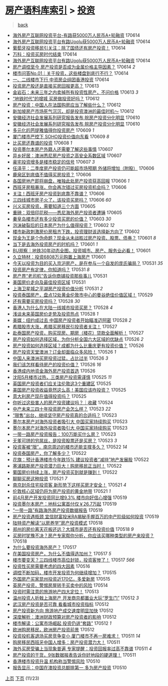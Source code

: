 [房产语料库索引](../../README.md)  > [投资](投资.md)
====
> [back](../README.md)

- [海外房产互联网投资平台-有路获5000万人民币A+轮融资](http://jkwz.applinzi.com/ittc/6979104216441177093.html#%E6%B5%B7%E5%A4%96%E6%88%BF%E4%BA%A7%E4%BA%92%E8%81%94%E7%BD%91%E6%8A%95%E8%B5%84%E5%B9%B3%E5%8F%B0-%E6%9C%89%E8%B7%AF%E8%8E%B75000%E4%B8%87%E4%BA%BA%E6%B0%91%E5%B8%81A%2B%E8%BD%AE%E8%9E%8D%E8%B5%84) 170614  
- [海外房产互联网投资平台有路Uoolu获5000万人民币A+轮融资](http://jkwz.applinzi.com/ittc/6979062353659167748.html#%E6%B5%B7%E5%A4%96%E6%88%BF%E4%BA%A7%E4%BA%92%E8%81%94%E7%BD%91%E6%8A%95%E8%B5%84%E5%B9%B3%E5%8F%B0%E6%9C%89%E8%B7%AFUoolu%E8%8E%B75000%E4%B8%87%E4%BA%BA%E6%B0%91%E5%B8%81A%2B%E8%BD%AE%E8%9E%8D%E8%B5%84) 170614  
- [葡萄牙投资移民引关注：除了国债还有房产投资！](http://jkwz.applinzi.com/ittc/6979072966351389700.html#%E8%91%A1%E8%90%84%E7%89%99%E6%8A%95%E8%B5%84%E7%A7%BB%E6%B0%91%E5%BC%95%E5%85%B3%E6%B3%A8%EF%BC%9A%E9%99%A4%E4%BA%86%E5%9B%BD%E5%80%BA%E8%BF%98%E6%9C%89%E6%88%BF%E4%BA%A7%E6%8A%95%E8%B5%84%EF%BC%81) 170614  
- [万科：投资买房时代结束](http://jkwz.applinzi.com/ittc/6979067360127222788.html#%E4%B8%87%E7%A7%91%EF%BC%9A%E6%8A%95%E8%B5%84%E4%B9%B0%E6%88%BF%E6%97%B6%E4%BB%A3%E7%BB%93%E6%9D%9F) 170614  
- [海外房产互联网投资平台有路Uoolu获5000万人民币A+轮融资](http://jkwz.applinzi.com/ittc/6979042213374723077.html#%E6%B5%B7%E5%A4%96%E6%88%BF%E4%BA%A7%E4%BA%92%E8%81%94%E7%BD%91%E6%8A%95%E8%B5%84%E5%B9%B3%E5%8F%B0%E6%9C%89%E8%B7%AFUoolu%E8%8E%B75000%E4%B8%87%E4%BA%BA%E6%B0%91%E5%B8%81A%2B%E8%BD%AE%E8%9E%8D%E8%B5%84) 170614  
- [房产调控至今 房产投资是否成为金属价格主导因素？](http://jkwz.applinzi.com/ittc/6979033533245817861.html#%E6%88%BF%E4%BA%A7%E8%B0%83%E6%8E%A7%E8%87%B3%E4%BB%8A+%E6%88%BF%E4%BA%A7%E6%8A%95%E8%B5%84%E6%98%AF%E5%90%A6%E6%88%90%E4%B8%BA%E9%87%91%E5%B1%9E%E4%BB%B7%E6%A0%BC%E4%B8%BB%E5%AF%BC%E5%9B%A0%E7%B4%A0%EF%BC%9F) 170614 *2* 
- [楼市问答No.01｜关于投资，这些楼盘到底行不行？](http://jkwz.applinzi.com/ittc/6978961355427021829.html#%E6%A5%BC%E5%B8%82%E9%97%AE%E7%AD%94No.01%EF%BD%9C%E5%85%B3%E4%BA%8E%E6%8A%95%E8%B5%84%EF%BC%8C%E8%BF%99%E4%BA%9B%E6%A5%BC%E7%9B%98%E5%88%B0%E5%BA%95%E8%A1%8C%E4%B8%8D%E8%A1%8C%EF%BC%9F) 170614  
- [一、二线楼市下行 中资房企组团香港投资](http://jkwz.applinzi.com/ittc/6978846015015617540.html#%E4%B8%80%E3%80%81%E4%BA%8C%E7%BA%BF%E6%A5%BC%E5%B8%82%E4%B8%8B%E8%A1%8C+%E4%B8%AD%E8%B5%84%E6%88%BF%E4%BC%81%E7%BB%84%E5%9B%A2%E9%A6%99%E6%B8%AF%E6%8A%95%E8%B5%84) 170614  
- [投资房产股还是直接买房回报更高？](http://jkwz.applinzi.com/ittc/6978592178203804677.html#%E6%8A%95%E8%B5%84%E6%88%BF%E4%BA%A7%E8%82%A1%E8%BF%98%E6%98%AF%E7%9B%B4%E6%8E%A5%E4%B9%B0%E6%88%BF%E5%9B%9E%E6%8A%A5%E6%9B%B4%E9%AB%98%EF%BC%9F) 170613  
- [金岩石：未来三年之内卖掉所有投资性房产，不问价格](http://jkwz.applinzi.com/ittc/6978387031305503748.html#%E9%87%91%E5%B2%A9%E7%9F%B3%EF%BC%9A%E6%9C%AA%E6%9D%A5%E4%B8%89%E5%B9%B4%E4%B9%8B%E5%86%85%E5%8D%96%E6%8E%89%E6%89%80%E6%9C%89%E6%8A%95%E8%B5%84%E6%80%A7%E6%88%BF%E4%BA%A7%EF%BC%8C%E4%B8%8D%E9%97%AE%E4%BB%B7%E6%A0%BC) 170613 *3* 
- [“地铁时代”的增城 买房做投资好吗？](http://jkwz.applinzi.com/ittc/6978320090624689156.html#%E2%80%9C%E5%9C%B0%E9%93%81%E6%97%B6%E4%BB%A3%E2%80%9D%E7%9A%84%E5%A2%9E%E5%9F%8E+%E4%B9%B0%E6%88%BF%E5%81%9A%E6%8A%95%E8%B5%84%E5%A5%BD%E5%90%97%EF%BC%9F) 170612  
- [房产投资：中国人在法国购房应当了解些什么？](http://jkwz.applinzi.com/ittc/6978284566501393412.html#%E6%88%BF%E4%BA%A7%E6%8A%95%E8%B5%84%EF%BC%9A%E4%B8%AD%E5%9B%BD%E4%BA%BA%E5%9C%A8%E6%B3%95%E5%9B%BD%E8%B4%AD%E6%88%BF%E5%BA%94%E5%BD%93%E4%BA%86%E8%A7%A3%E4%BA%9B%E4%BB%80%E4%B9%88%EF%BC%9F) 170612  
- [新加坡房产市场死气沉沉，却是投资澳洲的最佳时机～](http://jkwz.applinzi.com/ittc/6978137185835287556.html#%E6%96%B0%E5%8A%A0%E5%9D%A1%E6%88%BF%E4%BA%A7%E5%B8%82%E5%9C%BA%E6%AD%BB%E6%B0%94%E6%B2%89%E6%B2%89%EF%BC%8C%E5%8D%B4%E6%98%AF%E6%8A%95%E8%B5%84%E6%BE%B3%E6%B4%B2%E7%9A%84%E6%9C%80%E4%BD%B3%E6%97%B6%E6%9C%BA%EF%BD%9E) 170612  
- [安徽经济社会发展系列研究报告发布 皖房产投资分化明显](http://jkwz.applinzi.com/ittc/6977678556199912452.html#%E5%AE%89%E5%BE%BD%E7%BB%8F%E6%B5%8E%E7%A4%BE%E4%BC%9A%E5%8F%91%E5%B1%95%E7%B3%BB%E5%88%97%E7%A0%94%E7%A9%B6%E6%8A%A5%E5%91%8A%E5%8F%91%E5%B8%83+%E7%9A%96%E6%88%BF%E4%BA%A7%E6%8A%95%E8%B5%84%E5%88%86%E5%8C%96%E6%98%8E%E6%98%BE) 170610  
- [安徽经济社会发展系列研究报告发布 皖房产投资分化明显](http://jkwz.applinzi.com/ittc/6977635241198879748.html#%E5%AE%89%E5%BE%BD%E7%BB%8F%E6%B5%8E%E7%A4%BE%E4%BC%9A%E5%8F%91%E5%B1%95%E7%B3%BB%E5%88%97%E7%A0%94%E7%A9%B6%E6%8A%A5%E5%91%8A%E5%8F%91%E5%B8%83+%E7%9A%96%E6%88%BF%E4%BA%A7%E6%8A%95%E8%B5%84%E5%88%86%E5%8C%96%E6%98%8E%E6%98%BE) 170610  
- [多元化的芭提雅值得你投资房产](http://jkwz.applinzi.com/ittc/6977128018160911364.html#%E5%A4%9A%E5%85%83%E5%8C%96%E7%9A%84%E8%8A%AD%E6%8F%90%E9%9B%85%E5%80%BC%E5%BE%97%E4%BD%A0%E6%8A%95%E8%B5%84%E6%88%BF%E4%BA%A7) 170609 *1* 
- [厦门楼市严控下 SOHO投资价值向东看](http://jkwz.applinzi.com/ittc/6977110215802487812.html#%E5%8E%A6%E9%97%A8%E6%A5%BC%E5%B8%82%E4%B8%A5%E6%8E%A7%E4%B8%8B+SOHO%E6%8A%95%E8%B5%84%E4%BB%B7%E5%80%BC%E5%90%91%E4%B8%9C%E7%9C%8B) 170609 *8* 
- [比买房还靠谱的投资](http://jkwz.applinzi.com/ittc/6976890767204156420.html#%E6%AF%94%E4%B9%B0%E6%88%BF%E8%BF%98%E9%9D%A0%E8%B0%B1%E7%9A%84%E6%8A%95%E8%B5%84) 170608 *1* 
- [投资墨尔本房产外籍人还需要了解这些事情](http://jkwz.applinzi.com/ittc/6976483107854091268.html#%E6%8A%95%E8%B5%84%E5%A2%A8%E5%B0%94%E6%9C%AC%E6%88%BF%E4%BA%A7%E5%A4%96%E7%B1%8D%E4%BA%BA%E8%BF%98%E9%9C%80%E8%A6%81%E4%BA%86%E8%A7%A3%E8%BF%99%E4%BA%9B%E4%BA%8B%E6%83%85) 170607  
- [异乡好居：澳洲悉尼房产投资之高安全系数区域](http://jkwz.applinzi.com/ittc/6976480630794617860.html#%E5%BC%82%E4%B9%A1%E5%A5%BD%E5%B1%85%EF%BC%9A%E6%BE%B3%E6%B4%B2%E6%82%89%E5%B0%BC%E6%88%BF%E4%BA%A7%E6%8A%95%E8%B5%84%E4%B9%8B%E9%AB%98%E5%AE%89%E5%85%A8%E7%B3%BB%E6%95%B0%E5%8C%BA%E5%9F%9F) 170607  
- [豪宅投资增多是楼市稳定的信号](http://jkwz.applinzi.com/ittc/6976284998221956100.html#%E8%B1%AA%E5%AE%85%E6%8A%95%E8%B5%84%E5%A2%9E%E5%A4%9A%E6%98%AF%E6%A5%BC%E5%B8%82%E7%A8%B3%E5%AE%9A%E7%9A%84%E4%BF%A1%E5%8F%B7) 170607 *3* 
- [任泽平：二季度房产投资仍可能超市场预期 外储将增加（附股）](http://jkwz.applinzi.com/ittc/6976128713962816516.html#%E4%BB%BB%E6%B3%BD%E5%B9%B3%EF%BC%9A%E4%BA%8C%E5%AD%A3%E5%BA%A6%E6%88%BF%E4%BA%A7%E6%8A%95%E8%B5%84%E4%BB%8D%E5%8F%AF%E8%83%BD%E8%B6%85%E5%B8%82%E5%9C%BA%E9%A2%84%E6%9C%9F+%E5%A4%96%E5%82%A8%E5%B0%86%E5%A2%9E%E5%8A%A0%EF%BC%88%E9%99%84%E8%82%A1%EF%BC%89) 170606  
- [鹿泉区到底值不值得买房投资？](http://jkwz.applinzi.com/ittc/6976094555429405700.html#%E9%B9%BF%E6%B3%89%E5%8C%BA%E5%88%B0%E5%BA%95%E5%80%BC%E4%B8%8D%E5%80%BC%E5%BE%97%E4%B9%B0%E6%88%BF%E6%8A%95%E8%B5%84%EF%BC%9F) 170606  
- [各国房地产即将崩盘，唯独此处房产投资获高回报](http://jkwz.applinzi.com/ittc/6976071770271384581.html#%E5%90%84%E5%9B%BD%E6%88%BF%E5%9C%B0%E4%BA%A7%E5%8D%B3%E5%B0%86%E5%B4%A9%E7%9B%98%EF%BC%8C%E5%94%AF%E7%8B%AC%E6%AD%A4%E5%A4%84%E6%88%BF%E4%BA%A7%E6%8A%95%E8%B5%84%E8%8E%B7%E9%AB%98%E5%9B%9E%E6%8A%A5) 170606 *1* 
- [西班牙房租暴涨，你会再次错过买房投资机会吗？](http://jkwz.applinzi.com/ittc/6976063111478903812.html#%E8%A5%BF%E7%8F%AD%E7%89%99%E6%88%BF%E7%A7%9F%E6%9A%B4%E6%B6%A8%EF%BC%8C%E4%BD%A0%E4%BC%9A%E5%86%8D%E6%AC%A1%E9%94%99%E8%BF%87%E4%B9%B0%E6%88%BF%E6%8A%95%E8%B5%84%E6%9C%BA%E4%BC%9A%E5%90%97%EF%BC%9F) 170606  
- [关注！西班牙房产投资到底靠不靠谱？](http://jkwz.applinzi.com/ittc/6976035379130926085.html#%E5%85%B3%E6%B3%A8%EF%BC%81%E8%A5%BF%E7%8F%AD%E7%89%99%E6%88%BF%E4%BA%A7%E6%8A%95%E8%B5%84%E5%88%B0%E5%BA%95%E9%9D%A0%E4%B8%8D%E9%9D%A0%E8%B0%B1%EF%BC%9F) 170606  
- [三四线城市房子火了，该投资买房吗？](http://jkwz.applinzi.com/ittc/6975973259643192324.html#%E4%B8%89%E5%9B%9B%E7%BA%BF%E5%9F%8E%E5%B8%82%E6%88%BF%E5%AD%90%E7%81%AB%E4%BA%86%EF%BC%8C%E8%AF%A5%E6%8A%95%E8%B5%84%E4%B9%B0%E6%88%BF%E5%90%97%EF%BC%9F) 170606 *60* 
- [兴义买房投资，需要知道三个方面](http://jkwz.applinzi.com/ittc/6975694430244701188.html#%E5%85%B4%E4%B9%89%E4%B9%B0%E6%88%BF%E6%8A%95%E8%B5%84%EF%BC%8C%E9%9C%80%E8%A6%81%E7%9F%A5%E9%81%93%E4%B8%89%E4%B8%AA%E6%96%B9%E9%9D%A2) 170605  
- [重磅：双倍印花税——悉尼海外房产投资者遭锤](http://jkwz.applinzi.com/ittc/6975691545180111876.html#%E9%87%8D%E7%A3%85%EF%BC%9A%E5%8F%8C%E5%80%8D%E5%8D%B0%E8%8A%B1%E7%A8%8E%E2%80%94%E2%80%94%E6%82%89%E5%B0%BC%E6%B5%B7%E5%A4%96%E6%88%BF%E4%BA%A7%E6%8A%95%E8%B5%84%E8%80%85%E9%81%AD%E9%94%A4) 170605  
- [秦皇岛楼市还有多少投资买房的价值？](http://jkwz.applinzi.com/ittc/6975014542802158596.html#%E7%A7%A6%E7%9A%87%E5%B2%9B%E6%A5%BC%E5%B8%82%E8%BF%98%E6%9C%89%E5%A4%9A%E5%B0%91%E6%8A%95%E8%B5%84%E4%B9%B0%E6%88%BF%E7%9A%84%E4%BB%B7%E5%80%BC%EF%BC%9F) 170603 *30* 
- [泡沫破裂后的日本房产为什么值得投资？](http://jkwz.applinzi.com/ittc/6974656124727854085.html#%E6%B3%A1%E6%B2%AB%E7%A0%B4%E8%A3%82%E5%90%8E%E7%9A%84%E6%97%A5%E6%9C%AC%E6%88%BF%E4%BA%A7%E4%B8%BA%E4%BB%80%E4%B9%88%E5%80%BC%E5%BE%97%E6%8A%95%E8%B5%84%EF%BC%9F) 170602 *12* 
- [楼市新政刺激房价房租齐下跌，投资理财该选择新方向了](http://jkwz.applinzi.com/ittc/6974622581729526788.html#%E6%A5%BC%E5%B8%82%E6%96%B0%E6%94%BF%E5%88%BA%E6%BF%80%E6%88%BF%E4%BB%B7%E6%88%BF%E7%A7%9F%E9%BD%90%E4%B8%8B%E8%B7%8C%EF%BC%8C%E6%8A%95%E8%B5%84%E7%90%86%E8%B4%A2%E8%AF%A5%E9%80%89%E6%8B%A9%E6%96%B0%E6%96%B9%E5%90%91%E4%BA%86) 170602  
- [现金为王是个伪命题？现金从未战胜过房产投资、股票、债券？](http://jkwz.applinzi.com/ittc/6974278832684008452.html#%E7%8E%B0%E9%87%91%E4%B8%BA%E7%8E%8B%E6%98%AF%E4%B8%AA%E4%BC%AA%E5%91%BD%E9%A2%98%EF%BC%9F%E7%8E%B0%E9%87%91%E4%BB%8E%E6%9C%AA%E6%88%98%E8%83%9C%E8%BF%87%E6%88%BF%E4%BA%A7%E6%8A%95%E8%B5%84%E3%80%81%E8%82%A1%E7%A5%A8%E3%80%81%E5%80%BA%E5%88%B8%EF%BC%9F) 170601 *8* 
- [当下是去海外投资房产的时机吗？](http://jkwz.applinzi.com/ittc/6974148097335624709.html#%E5%BD%93%E4%B8%8B%E6%98%AF%E5%8E%BB%E6%B5%B7%E5%A4%96%E6%8A%95%E8%B5%84%E6%88%BF%E4%BA%A7%E7%9A%84%E6%97%B6%E6%9C%BA%E5%90%97%EF%BC%9F) 170601 *1* 
- [BU观察｜地铁30年动态全图，投资城市、房产、服务业必看！](http://jkwz.applinzi.com/ittc/6974134874414777349.html#BU%E8%A7%82%E5%AF%9F%EF%BD%9C%E5%9C%B0%E9%93%8130%E5%B9%B4%E5%8A%A8%E6%80%81%E5%85%A8%E5%9B%BE%EF%BC%8C%E6%8A%95%E8%B5%84%E5%9F%8E%E5%B8%82%E3%80%81%E6%88%BF%E4%BA%A7%E3%80%81%E6%9C%8D%E5%8A%A1%E4%B8%9A%E5%BF%85%E7%9C%8B%EF%BC%81) 170601  
- [久立特材：投资6808万元购置上海房产](http://jkwz.applinzi.com/ittc/6974120583410222085.html#%E4%B9%85%E7%AB%8B%E7%89%B9%E6%9D%90%EF%BC%9A%E6%8A%95%E8%B5%846808%E4%B8%87%E5%85%83%E8%B4%AD%E7%BD%AE%E4%B8%8A%E6%B5%B7%E6%88%BF%E4%BA%A7) 170601  
- [今天以投资为目的买入京沪房产，是在参与一个自发的庞氏骗局？](http://jkwz.applinzi.com/ittc/6973955273868706820.html#%E4%BB%8A%E5%A4%A9%E4%BB%A5%E6%8A%95%E8%B5%84%E4%B8%BA%E7%9B%AE%E7%9A%84%E4%B9%B0%E5%85%A5%E4%BA%AC%E6%B2%AA%E6%88%BF%E4%BA%A7%EF%BC%8C%E6%98%AF%E5%9C%A8%E5%8F%82%E4%B8%8E%E4%B8%80%E4%B8%AA%E8%87%AA%E5%8F%91%E7%9A%84%E5%BA%9E%E6%B0%8F%E9%AA%97%E5%B1%80%EF%BC%9F) 170531 *35* 
- [投资房产有定律，你知道吗？](http://jkwz.applinzi.com/ittc/6973777880663196677.html#%E6%8A%95%E8%B5%84%E6%88%BF%E4%BA%A7%E6%9C%89%E5%AE%9A%E5%BE%8B%EF%BC%8C%E4%BD%A0%E7%9F%A5%E9%81%93%E5%90%97%EF%BC%9F) 170531 *8* 
- [房产界“老司机”告诉你商铺投资那些事儿](http://jkwz.applinzi.com/ittc/6973836198517670917.html#%E6%88%BF%E4%BA%A7%E7%95%8C%E2%80%9C%E8%80%81%E5%8F%B8%E6%9C%BA%E2%80%9D%E5%91%8A%E8%AF%89%E4%BD%A0%E5%95%86%E9%93%BA%E6%8A%95%E8%B5%84%E9%82%A3%E4%BA%9B%E4%BA%8B%E5%84%BF) 170531  
- [美国房价走向及最佳投资区域](http://jkwz.applinzi.com/ittc/6973758628942054405.html#%E7%BE%8E%E5%9B%BD%E6%88%BF%E4%BB%B7%E8%B5%B0%E5%90%91%E5%8F%8A%E6%9C%80%E4%BD%B3%E6%8A%95%E8%B5%84%E5%8C%BA%E5%9F%9F) 170531  
- [上海卫星城之平湖房产投资价值分析](http://jkwz.applinzi.com/ittc/6973253627140375557.html#%E4%B8%8A%E6%B5%B7%E5%8D%AB%E6%98%9F%E5%9F%8E%E4%B9%8B%E5%B9%B3%E6%B9%96%E6%88%BF%E4%BA%A7%E6%8A%95%E8%B5%84%E4%BB%B7%E5%80%BC%E5%88%86%E6%9E%90) 170531 *2* 
- [投资泰国房产，盘点12处黄金伦敦市中心的曼谷绝佳价值区域！](http://jkwz.applinzi.com/ittc/6973152892222440453.html#%E6%8A%95%E8%B5%84%E6%B3%B0%E5%9B%BD%E6%88%BF%E4%BA%A7%EF%BC%8C%E7%9B%98%E7%82%B912%E5%A4%84%E9%BB%84%E9%87%91%E4%BC%A6%E6%95%A6%E5%B8%82%E4%B8%AD%E5%BF%83%E7%9A%84%E6%9B%BC%E8%B0%B7%E7%BB%9D%E4%BD%B3%E4%BB%B7%E5%80%BC%E5%8C%BA%E5%9F%9F%EF%BC%81) 170529  
- [还有需要买房投资吗？](http://jkwz.applinzi.com/ittc/6972841642204595205.html#%E8%BF%98%E6%9C%89%E9%9C%80%E8%A6%81%E4%B9%B0%E6%88%BF%E6%8A%95%E8%B5%84%E5%90%97%EF%BC%9F) 170528 *30* 
- [香港人为什么在大陆一线城市投资买房？](http://jkwz.applinzi.com/ittc/6972669589023360005.html#%E9%A6%99%E6%B8%AF%E4%BA%BA%E4%B8%BA%E4%BB%80%E4%B9%88%E5%9C%A8%E5%A4%A7%E9%99%86%E4%B8%80%E7%BA%BF%E5%9F%8E%E5%B8%82%E6%8A%95%E8%B5%84%E4%B9%B0%E6%88%BF%EF%BC%9F) 170528 *4* 
- [浅谈未来英国房价走势及投资热点](http://jkwz.applinzi.com/ittc/6972665101290046468.html#%E6%B5%85%E8%B0%88%E6%9C%AA%E6%9D%A5%E8%8B%B1%E5%9B%BD%E6%88%BF%E4%BB%B7%E8%B5%B0%E5%8A%BF%E5%8F%8A%E6%8A%95%E8%B5%84%E7%83%AD%E7%82%B9) 170528 *1* 
- [美媒：纽约成过去 中国房产投资者开始瞄准迈阿密](http://jkwz.applinzi.com/ittc/6972609152747570180.html#%E7%BE%8E%E5%AA%92%EF%BC%9A%E7%BA%BD%E7%BA%A6%E6%88%90%E8%BF%87%E5%8E%BB+%E4%B8%AD%E5%9B%BD%E6%88%BF%E4%BA%A7%E6%8A%95%E8%B5%84%E8%80%85%E5%BC%80%E5%A7%8B%E7%9E%84%E5%87%86%E8%BF%88%E9%98%BF%E5%AF%86) 170528 *2* 
- [希腊股市大涨，希腊买房移民引投资者关注！](http://jkwz.applinzi.com/ittc/6972336195710223364.html#%E5%B8%8C%E8%85%8A%E8%82%A1%E5%B8%82%E5%A4%A7%E6%B6%A8%EF%BC%8C%E5%B8%8C%E8%85%8A%E4%B9%B0%E6%88%BF%E7%A7%BB%E6%B0%91%E5%BC%95%E6%8A%95%E8%B5%84%E8%80%85%E5%85%B3%E6%B3%A8%EF%BC%81) 170527  
- [赴泰国房产投资，购买现房、期房（楼花）贷款全面解析！](http://jkwz.applinzi.com/ittc/6972336253121856517.html#%E8%B5%B4%E6%B3%B0%E5%9B%BD%E6%88%BF%E4%BA%A7%E6%8A%95%E8%B5%84%EF%BC%8C%E8%B4%AD%E4%B9%B0%E7%8E%B0%E6%88%BF%E3%80%81%E6%9C%9F%E6%88%BF%EF%BC%88%E6%A5%BC%E8%8A%B1%EF%BC%89%E8%B4%B7%E6%AC%BE%E5%85%A8%E9%9D%A2%E8%A7%A3%E6%9E%90%EF%BC%81) 170527  
- [房产投资如何选择区域，为你分析全国六大区域的优缺点](http://jkwz.applinzi.com/ittc/6972109445839455237.html#%E6%88%BF%E4%BA%A7%E6%8A%95%E8%B5%84%E5%A6%82%E4%BD%95%E9%80%89%E6%8B%A9%E5%8C%BA%E5%9F%9F%EF%BC%8C%E4%B8%BA%E4%BD%A0%E5%88%86%E6%9E%90%E5%85%A8%E5%9B%BD%E5%85%AD%E5%A4%A7%E5%8C%BA%E5%9F%9F%E7%9A%84%E4%BC%98%E7%BC%BA%E7%82%B9) 170526 *2* 
- [房产投资如何选择区域？成都为什么比重庆更有投资价值？](http://jkwz.applinzi.com/ittc/6972109445713626116.html#%E6%88%BF%E4%BA%A7%E6%8A%95%E8%B5%84%E5%A6%82%E4%BD%95%E9%80%89%E6%8B%A9%E5%8C%BA%E5%9F%9F%EF%BC%9F%E6%88%90%E9%83%BD%E4%B8%BA%E4%BB%80%E4%B9%88%E6%AF%94%E9%87%8D%E5%BA%86%E6%9B%B4%E6%9C%89%E6%8A%95%E8%B5%84%E4%BB%B7%E5%80%BC%EF%BC%9F) 170526  
- [房产投资天堂澳洲？订金却面临众多风险！](http://jkwz.applinzi.com/ittc/6972019585573192708.html#%E6%88%BF%E4%BA%A7%E6%8A%95%E8%B5%84%E5%A4%A9%E5%A0%82%E6%BE%B3%E6%B4%B2%EF%BC%9F%E8%AE%A2%E9%87%91%E5%8D%B4%E9%9D%A2%E4%B8%B4%E4%BC%97%E5%A4%9A%E9%A3%8E%E9%99%A9%EF%BC%81) 170526 *1* 
- [中国人来澳洲买房投资过猛，占比过半](http://jkwz.applinzi.com/ittc/6971895521131103237.html#%E4%B8%AD%E5%9B%BD%E4%BA%BA%E6%9D%A5%E6%BE%B3%E6%B4%B2%E4%B9%B0%E6%88%BF%E6%8A%95%E8%B5%84%E8%BF%87%E7%8C%9B%EF%BC%8C%E5%8D%A0%E6%AF%94%E8%BF%87%E5%8D%8A) 170526 *3* 
- [我们该怎样看待房产的投资价值？](http://jkwz.applinzi.com/ittc/6971892598498132996.html#%E6%88%91%E4%BB%AC%E8%AF%A5%E6%80%8E%E6%A0%B7%E7%9C%8B%E5%BE%85%E6%88%BF%E4%BA%A7%E7%9A%84%E6%8A%95%E8%B5%84%E4%BB%B7%E5%80%BC%EF%BC%9F) 170526 *16* 
- [香港成内地资金海外房产投资首选](http://jkwz.applinzi.com/ittc/6971886235747353605.html#%E9%A6%99%E6%B8%AF%E6%88%90%E5%86%85%E5%9C%B0%E8%B5%84%E9%87%91%E6%B5%B7%E5%A4%96%E6%88%BF%E4%BA%A7%E6%8A%95%E8%B5%84%E9%A6%96%E9%80%89) 170526  
- [沈阳5月楼市过热，三类房产投资需谨慎](http://jkwz.applinzi.com/ittc/6971624108642010117.html#%E6%B2%88%E9%98%B35%E6%9C%88%E6%A5%BC%E5%B8%82%E8%BF%87%E7%83%AD%EF%BC%8C%E4%B8%89%E7%B1%BB%E6%88%BF%E4%BA%A7%E6%8A%95%E8%B5%84%E9%9C%80%E8%B0%A8%E6%85%8E) 170525 *11* 
- [英国房产投资者们应关注伦敦这3个重建区](http://jkwz.applinzi.com/ittc/6971597820858483716.html#%E8%8B%B1%E5%9B%BD%E6%88%BF%E4%BA%A7%E6%8A%95%E8%B5%84%E8%80%85%E4%BB%AC%E5%BA%94%E5%85%B3%E6%B3%A8%E4%BC%A6%E6%95%A6%E8%BF%993%E4%B8%AA%E9%87%8D%E5%BB%BA%E5%8C%BA) 170525  
- [美国房产投资收益竟然这么高！美国应该咋投资？](http://jkwz.applinzi.com/ittc/6971566891540677636.html#%E7%BE%8E%E5%9B%BD%E6%88%BF%E4%BA%A7%E6%8A%95%E8%B5%84%E6%94%B6%E7%9B%8A%E7%AB%9F%E7%84%B6%E8%BF%99%E4%B9%88%E9%AB%98%EF%BC%81%E7%BE%8E%E5%9B%BD%E5%BA%94%E8%AF%A5%E5%92%8B%E6%8A%95%E8%B5%84%EF%BC%9F) 170525  
- [意大利房产现在值得投资吗？](http://jkwz.applinzi.com/ittc/6971558110215799813.html#%E6%84%8F%E5%A4%A7%E5%88%A9%E6%88%BF%E4%BA%A7%E7%8E%B0%E5%9C%A8%E5%80%BC%E5%BE%97%E6%8A%95%E8%B5%84%E5%90%97%EF%BC%9F) 170525  
- [你听过这些害人的房产投资建议吗？｜收藏](http://jkwz.applinzi.com/ittc/6971246435109438469.html#%E4%BD%A0%E5%90%AC%E8%BF%87%E8%BF%99%E4%BA%9B%E5%AE%B3%E4%BA%BA%E7%9A%84%E6%88%BF%E4%BA%A7%E6%8A%95%E8%B5%84%E5%BB%BA%E8%AE%AE%E5%90%97%EF%BC%9F%EF%BD%9C%E6%94%B6%E8%97%8F) 170524  
- [中产未来三四十年投资房产会怎么样？](http://jkwz.applinzi.com/ittc/6970973945292391428.html#%E4%B8%AD%E4%BA%A7%E6%9C%AA%E6%9D%A5%E4%B8%89%E5%9B%9B%E5%8D%81%E5%B9%B4%E6%8A%95%E8%B5%84%E6%88%BF%E4%BA%A7%E4%BC%9A%E6%80%8E%E4%B9%88%E6%A0%B7%EF%BC%9F) 170523 *22* 
- [“限售”出台，继续坚守房产投资真的合适吗？](http://jkwz.applinzi.com/ittc/6970959336481227780.html#%E2%80%9C%E9%99%90%E5%94%AE%E2%80%9D%E5%87%BA%E5%8F%B0%EF%BC%8C%E7%BB%A7%E7%BB%AD%E5%9D%9A%E5%AE%88%E6%88%BF%E4%BA%A7%E6%8A%95%E8%B5%84%E7%9C%9F%E7%9A%84%E5%90%88%E9%80%82%E5%90%97%EF%BC%9F) 170523  
- [墨尔本房产对海外投资者吸引大 中国买家持续购买](http://jkwz.applinzi.com/ittc/6970901660502082565.html#%E5%A2%A8%E5%B0%94%E6%9C%AC%E6%88%BF%E4%BA%A7%E5%AF%B9%E6%B5%B7%E5%A4%96%E6%8A%95%E8%B5%84%E8%80%85%E5%90%B8%E5%BC%95%E5%A4%A7+%E4%B8%AD%E5%9B%BD%E4%B9%B0%E5%AE%B6%E6%8C%81%E7%BB%AD%E8%B4%AD%E4%B9%B0) 170523  
- [墨尔本房产对海外投资者吸引大 中国买家持续购买](http://jkwz.applinzi.com/ittc/6970890762890773509.html#%E5%A2%A8%E5%B0%94%E6%9C%AC%E6%88%BF%E4%BA%A7%E5%AF%B9%E6%B5%B7%E5%A4%96%E6%8A%95%E8%B5%84%E8%80%85%E5%90%B8%E5%BC%95%E5%A4%A7+%E4%B8%AD%E5%9B%BD%E4%B9%B0%E5%AE%B6%E6%8C%81%E7%BB%AD%E8%B4%AD%E4%B9%B0) 170523  
- [一带一路房产投资报告：100万能买什么房？](http://jkwz.applinzi.com/ittc/6970790946739323908.html#%E4%B8%80%E5%B8%A6%E4%B8%80%E8%B7%AF%E6%88%BF%E4%BA%A7%E6%8A%95%E8%B5%84%E6%8A%A5%E5%91%8A%EF%BC%9A100%E4%B8%87%E8%83%BD%E4%B9%B0%E4%BB%80%E4%B9%88%E6%88%BF%EF%BC%9F) 170523  
- [无爹可拼的穷屌丝，是投资股票还是买房？](http://jkwz.applinzi.com/ittc/6970496700924822532.html#%E6%97%A0%E7%88%B9%E5%8F%AF%E6%8B%BC%E7%9A%84%E7%A9%B7%E5%B1%8C%E4%B8%9D%EF%BC%8C%E6%98%AF%E6%8A%95%E8%B5%84%E8%82%A1%E7%A5%A8%E8%BF%98%E6%98%AF%E4%B9%B0%E6%88%BF%EF%BC%9F) 170523 *3* 
- [投资客被“限”，南京周边的楼市还能支撑多久？](http://jkwz.applinzi.com/ittc/6970550197577843717.html#%E6%8A%95%E8%B5%84%E5%AE%A2%E8%A2%AB%E2%80%9C%E9%99%90%E2%80%9D%EF%BC%8C%E5%8D%97%E4%BA%AC%E5%91%A8%E8%BE%B9%E7%9A%84%E6%A5%BC%E5%B8%82%E8%BF%98%E8%83%BD%E6%94%AF%E6%92%91%E5%A4%9A%E4%B9%85%EF%BC%9F) 170522 *14* 
- [投资泰国房产，你了解多少？](http://jkwz.applinzi.com/ittc/6970523769788433413.html#%E6%8A%95%E8%B5%84%E6%B3%B0%E5%9B%BD%E6%88%BF%E4%BA%A7%EF%BC%8C%E4%BD%A0%E4%BA%86%E8%A7%A3%E5%A4%9A%E5%B0%91%EF%BC%9F) 170522  
- [花旗：预计香港楼市今年跌15% 建议投资者“减持”地产发展股](http://jkwz.applinzi.com/ittc/6970510897230382085.html#%E8%8A%B1%E6%97%97%EF%BC%9A%E9%A2%84%E8%AE%A1%E9%A6%99%E6%B8%AF%E6%A5%BC%E5%B8%82%E4%BB%8A%E5%B9%B4%E8%B7%8C15%25+%E5%BB%BA%E8%AE%AE%E6%8A%95%E8%B5%84%E8%80%85%E2%80%9C%E5%87%8F%E6%8C%81%E2%80%9D%E5%9C%B0%E4%BA%A7%E5%8F%91%E5%B1%95%E8%82%A1) 170522  
- [塞浦路斯房产投资潜力巨大！购房移民正当时！](http://jkwz.applinzi.com/ittc/6970450242834007045.html#%E5%A1%9E%E6%B5%A6%E8%B7%AF%E6%96%AF%E6%88%BF%E4%BA%A7%E6%8A%95%E8%B5%84%E6%BD%9C%E5%8A%9B%E5%B7%A8%E5%A4%A7%EF%BC%81%E8%B4%AD%E6%88%BF%E7%A7%BB%E6%B0%91%E6%AD%A3%E5%BD%93%E6%97%B6%EF%BC%81) 170522  
- [葡国房价持续上涨，房产投资买到就是赚到！](http://jkwz.applinzi.com/ittc/6970430190806107140.html#%E8%91%A1%E5%9B%BD%E6%88%BF%E4%BB%B7%E6%8C%81%E7%BB%AD%E4%B8%8A%E6%B6%A8%EF%BC%8C%E6%88%BF%E4%BA%A7%E6%8A%95%E8%B5%84%E4%B9%B0%E5%88%B0%E5%B0%B1%E6%98%AF%E8%B5%9A%E5%88%B0%EF%BC%81) 170522  
- [聊聊买房这种投资](http://jkwz.applinzi.com/ittc/6970262078735516677.html#%E8%81%8A%E8%81%8A%E4%B9%B0%E6%88%BF%E8%BF%99%E7%A7%8D%E6%8A%95%E8%B5%84) 170521 *7* 
- [南京封杀住宅投资客 新形势下这样买房才安全！](http://jkwz.applinzi.com/ittc/6970066328776868869.html#%E5%8D%97%E4%BA%AC%E5%B0%81%E6%9D%80%E4%BD%8F%E5%AE%85%E6%8A%95%E8%B5%84%E5%AE%A2+%E6%96%B0%E5%BD%A2%E5%8A%BF%E4%B8%8B%E8%BF%99%E6%A0%B7%E4%B9%B0%E6%88%BF%E6%89%8D%E5%AE%89%E5%85%A8%EF%BC%81) 170521 *4* 
- [伦敦核心区域仍将为房产投资的黄金地带](http://jkwz.applinzi.com/ittc/6970063852992463876.html#%E4%BC%A6%E6%95%A6%E6%A0%B8%E5%BF%83%E5%8C%BA%E5%9F%9F%E4%BB%8D%E5%B0%86%E4%B8%BA%E6%88%BF%E4%BA%A7%E6%8A%95%E8%B5%84%E7%9A%84%E9%BB%84%E9%87%91%E5%9C%B0%E5%B8%A6) 170521 *1* 
- [前4月房产开发投资同比增9.3% 楼市向好信心增强](http://jkwz.applinzi.com/ittc/6969391892574766084.html#%E5%89%8D4%E6%9C%88%E6%88%BF%E4%BA%A7%E5%BC%80%E5%8F%91%E6%8A%95%E8%B5%84%E5%90%8C%E6%AF%94%E5%A2%9E9.3%25+%E6%A5%BC%E5%B8%82%E5%90%91%E5%A5%BD%E4%BF%A1%E5%BF%83%E5%A2%9E%E5%BC%BA) 170519  
- [投资墨尔本房产：地标公寓首付仅￥26.7万起](http://jkwz.applinzi.com/ittc/6969332702196007940.html#%E6%8A%95%E8%B5%84%E5%A2%A8%E5%B0%94%E6%9C%AC%E6%88%BF%E4%BA%A7%EF%BC%9A%E5%9C%B0%E6%A0%87%E5%85%AC%E5%AF%93%E9%A6%96%E4%BB%98%E4%BB%85%EF%BF%A526.7%E4%B8%87%E8%B5%B7) 170519  
- [“一带一路”有路海外房产投资数据报告](http://jkwz.applinzi.com/ittc/6969328034321531909.html#%E2%80%9C%E4%B8%80%E5%B8%A6%E4%B8%80%E8%B7%AF%E2%80%9D%E6%9C%89%E8%B7%AF%E6%B5%B7%E5%A4%96%E6%88%BF%E4%BA%A7%E6%8A%95%E8%B5%84%E6%95%B0%E6%8D%AE%E6%8A%A5%E5%91%8A) 170519  
- [房产投资遇瓶颈 宜信财富投米RA揭秘手握百万的中产阶级如何投资](http://jkwz.applinzi.com/ittc/6969280405076182021.html#%E6%88%BF%E4%BA%A7%E6%8A%95%E8%B5%84%E9%81%87%E7%93%B6%E9%A2%88+%E5%AE%9C%E4%BF%A1%E8%B4%A2%E5%AF%8C%E6%8A%95%E7%B1%B3RA%E6%8F%AD%E7%A7%98%E6%89%8B%E6%8F%A1%E7%99%BE%E4%B8%87%E7%9A%84%E4%B8%AD%E4%BA%A7%E9%98%B6%E7%BA%A7%E5%A6%82%E4%BD%95%E6%8A%95%E8%B5%84) 170519  
- [陆特资产解读“以房养学”房产投资模式](http://jkwz.applinzi.com/ittc/6968952286159045636.html#%E9%99%86%E7%89%B9%E8%B5%84%E4%BA%A7%E8%A7%A3%E8%AF%BB%E2%80%9C%E4%BB%A5%E6%88%BF%E5%85%BB%E5%AD%A6%E2%80%9D%E6%88%BF%E4%BA%A7%E6%8A%95%E8%B5%84%E6%A8%A1%E5%BC%8F) 170518  
- [郑州的房价离天花板还远？大城市是否还有投资价值](http://jkwz.applinzi.com/ittc/6968950993214505989.html#%E9%83%91%E5%B7%9E%E7%9A%84%E6%88%BF%E4%BB%B7%E7%A6%BB%E5%A4%A9%E8%8A%B1%E6%9D%BF%E8%BF%98%E8%BF%9C%EF%BC%9F%E5%A4%A7%E5%9F%8E%E5%B8%82%E6%98%AF%E5%90%A6%E8%BF%98%E6%9C%89%E6%8A%95%E8%B5%84%E4%BB%B7%E5%80%BC) 170518 *9* 
- [买房时犹豫不决？房产专家帮你分析，你应该买哪种类型的房产来投资？](http://jkwz.applinzi.com/ittc/6968882521168151557.html#%E4%B9%B0%E6%88%BF%E6%97%B6%E7%8A%B9%E8%B1%AB%E4%B8%8D%E5%86%B3%EF%BC%9F%E6%88%BF%E4%BA%A7%E4%B8%93%E5%AE%B6%E5%B8%AE%E4%BD%A0%E5%88%86%E6%9E%90%EF%BC%8C%E4%BD%A0%E5%BA%94%E8%AF%A5%E4%B9%B0%E5%93%AA%E7%A7%8D%E7%B1%BB%E5%9E%8B%E7%9A%84%E6%88%BF%E4%BA%A7%E6%9D%A5%E6%8A%95%E8%B5%84%EF%BC%9F) 170518  
- [为什么要投资海外房产？](http://jkwz.applinzi.com/ittc/6968607353204114437.html#%E4%B8%BA%E4%BB%80%E4%B9%88%E8%A6%81%E6%8A%95%E8%B5%84%E6%B5%B7%E5%A4%96%E6%88%BF%E4%BA%A7%EF%BC%9F) 170517  
- [在美国投资房产，为什么不值得选加州？](http://jkwz.applinzi.com/ittc/6968574875047298053.html#%E5%9C%A8%E7%BE%8E%E5%9B%BD%E6%8A%95%E8%B5%84%E6%88%BF%E4%BA%A7%EF%BC%8C%E4%B8%BA%E4%BB%80%E4%B9%88%E4%B8%8D%E5%80%BC%E5%BE%97%E9%80%89%E5%8A%A0%E5%B7%9E%EF%BC%9F) 170517 *5* 
- [楼市要变天？三四线楼市高位封锁，投资客惨了！](http://jkwz.applinzi.com/ittc/6968360947142886405.html#%E6%A5%BC%E5%B8%82%E8%A6%81%E5%8F%98%E5%A4%A9%EF%BC%9F%E4%B8%89%E5%9B%9B%E7%BA%BF%E6%A5%BC%E5%B8%82%E9%AB%98%E4%BD%8D%E5%B0%81%E9%94%81%EF%BC%8C%E6%8A%95%E8%B5%84%E5%AE%A2%E6%83%A8%E4%BA%86%EF%BC%81) 170517 *566* 
- [投资性买房需要考虑的四大因素](http://jkwz.applinzi.com/ittc/6968280156245345284.html#%E6%8A%95%E8%B5%84%E6%80%A7%E4%B9%B0%E6%88%BF%E9%9C%80%E8%A6%81%E8%80%83%E8%99%91%E7%9A%84%E5%9B%9B%E5%A4%A7%E5%9B%A0%E7%B4%A0) 170516  
- [调控不断加码，楼市开发投资为何继续增加？](http://jkwz.applinzi.com/ittc/6968005371560985604.html#%E8%B0%83%E6%8E%A7%E4%B8%8D%E6%96%AD%E5%8A%A0%E7%A0%81%EF%BC%8C%E6%A5%BC%E5%B8%82%E5%BC%80%E5%8F%91%E6%8A%95%E8%B5%84%E4%B8%BA%E4%BD%95%E7%BB%A7%E7%BB%AD%E5%A2%9E%E5%8A%A0%EF%BC%9F) 170515  
- [外国房产买家昆州投资近170亿，多爱新房](http://jkwz.applinzi.com/ittc/6967884712600142852.html#%E5%A4%96%E5%9B%BD%E6%88%BF%E4%BA%A7%E4%B9%B0%E5%AE%B6%E6%98%86%E5%B7%9E%E6%8A%95%E8%B5%84%E8%BF%91170%E4%BA%BF%EF%BC%8C%E5%A4%9A%E7%88%B1%E6%96%B0%E6%88%BF) 170515  
- [英房产投资，警惕房屋转手买卖中的风险](http://jkwz.applinzi.com/ittc/6967481902226211844.html#%E8%8B%B1%E6%88%BF%E4%BA%A7%E6%8A%95%E8%B5%84%EF%BC%8C%E8%AD%A6%E6%83%95%E6%88%BF%E5%B1%8B%E8%BD%AC%E6%89%8B%E4%B9%B0%E5%8D%96%E4%B8%AD%E7%9A%84%E9%A3%8E%E9%99%A9) 170514  
- [投资时需注意的旅游地产四大定位！](http://jkwz.applinzi.com/ittc/6967070911587943428.html#%E6%8A%95%E8%B5%84%E6%97%B6%E9%9C%80%E6%B3%A8%E6%84%8F%E7%9A%84%E6%97%85%E6%B8%B8%E5%9C%B0%E4%BA%A7%E5%9B%9B%E5%A4%A7%E5%AE%9A%E4%BD%8D%EF%BC%81) 170513  
- [温州投资人折戟上海房产 开发商京都置业大玩“罗生门”](http://jkwz.applinzi.com/ittc/6966870995133531140.html#%E6%B8%A9%E5%B7%9E%E6%8A%95%E8%B5%84%E4%BA%BA%E6%8A%98%E6%88%9F%E4%B8%8A%E6%B5%B7%E6%88%BF%E4%BA%A7+%E5%BC%80%E5%8F%91%E5%95%86%E4%BA%AC%E9%83%BD%E7%BD%AE%E4%B8%9A%E5%A4%A7%E7%8E%A9%E2%80%9C%E7%BD%97%E7%94%9F%E9%97%A8%E2%80%9D) 170512 *3* 
- [武汉房产投资是否可靠 看看城市投资指标](http://jkwz.applinzi.com/ittc/6966828723113296901.html#%E6%AD%A6%E6%B1%89%E6%88%BF%E4%BA%A7%E6%8A%95%E8%B5%84%E6%98%AF%E5%90%A6%E5%8F%AF%E9%9D%A0+%E7%9C%8B%E7%9C%8B%E5%9F%8E%E5%B8%82%E6%8A%95%E8%B5%84%E6%8C%87%E6%A0%87) 170512  
- [房产投资新方向 旅游地产成交速度明显加快](http://jkwz.applinzi.com/ittc/6966792179929318405.html#%E6%88%BF%E4%BA%A7%E6%8A%95%E8%B5%84%E6%96%B0%E6%96%B9%E5%90%91+%E6%97%85%E6%B8%B8%E5%9C%B0%E4%BA%A7%E6%88%90%E4%BA%A4%E9%80%9F%E5%BA%A6%E6%98%8E%E6%98%BE%E5%8A%A0%E5%BF%AB) 170512  
- [深度解析：澳洲财政预算对房产投资者的影响](http://jkwz.applinzi.com/ittc/6966778022882444293.html#%E6%B7%B1%E5%BA%A6%E8%A7%A3%E6%9E%90%EF%BC%9A%E6%BE%B3%E6%B4%B2%E8%B4%A2%E6%94%BF%E9%A2%84%E7%AE%97%E5%AF%B9%E6%88%BF%E4%BA%A7%E6%8A%95%E8%B5%84%E8%80%85%E7%9A%84%E5%BD%B1%E5%93%8D) 170512  
- [楼市解读：公寓市场崛起 投资仍讲“套路”](http://jkwz.applinzi.com/ittc/6966718586453230596.html#%E6%A5%BC%E5%B8%82%E8%A7%A3%E8%AF%BB%EF%BC%9A%E5%85%AC%E5%AF%93%E5%B8%82%E5%9C%BA%E5%B4%9B%E8%B5%B7+%E6%8A%95%E8%B5%84%E4%BB%8D%E8%AE%B2%E2%80%9C%E5%A5%97%E8%B7%AF%E2%80%9D) 170512 *1* 
- [欧洲购房移民，欧洲房产投资前景](http://jkwz.applinzi.com/ittc/6966704423827932164.html#%E6%AC%A7%E6%B4%B2%E8%B4%AD%E6%88%BF%E7%A7%BB%E6%B0%91%EF%BC%8C%E6%AC%A7%E6%B4%B2%E6%88%BF%E4%BA%A7%E6%8A%95%E8%B5%84%E5%89%8D%E6%99%AF) 170512  
- [投资投机客退场买房竞争变小 厦门楼市不再一房难求！](http://jkwz.applinzi.com/ittc/6966508977025188869.html#%E6%8A%95%E8%B5%84%E6%8A%95%E6%9C%BA%E5%AE%A2%E9%80%80%E5%9C%BA%E4%B9%B0%E6%88%BF%E7%AB%9E%E4%BA%89%E5%8F%98%E5%B0%8F+%E5%8E%A6%E9%97%A8%E6%A5%BC%E5%B8%82%E4%B8%8D%E5%86%8D%E4%B8%80%E6%88%BF%E9%9A%BE%E6%B1%82%EF%BC%81) 170511 *14* 
- [购房移民西班牙中国人增多：房产投资潜力大！](http://jkwz.applinzi.com/ittc/6966474071494624260.html#%E8%B4%AD%E6%88%BF%E7%A7%BB%E6%B0%91%E8%A5%BF%E7%8F%AD%E7%89%99%E4%B8%AD%E5%9B%BD%E4%BA%BA%E5%A2%9E%E5%A4%9A%EF%BC%9A%E6%88%BF%E4%BA%A7%E6%8A%95%E8%B5%84%E6%BD%9C%E5%8A%9B%E5%A4%A7%EF%BC%81) 170511  
- [海外买房受骗上当现象普遍 专家提醒：投资回报率过高不靠谱](http://jkwz.applinzi.com/ittc/6966348092445033477.html#%E6%B5%B7%E5%A4%96%E4%B9%B0%E6%88%BF%E5%8F%97%E9%AA%97%E4%B8%8A%E5%BD%93%E7%8E%B0%E8%B1%A1%E6%99%AE%E9%81%8D+%E4%B8%93%E5%AE%B6%E6%8F%90%E9%86%92%EF%BC%9A%E6%8A%95%E8%B5%84%E5%9B%9E%E6%8A%A5%E7%8E%87%E8%BF%87%E9%AB%98%E4%B8%8D%E9%9D%A0%E8%B0%B1) 170511 *4* 
- [房产投资的干货，9张数据报表告诉你好地段的硬道理！](http://jkwz.applinzi.com/ittc/6966068760438899717.html#%E6%88%BF%E4%BA%A7%E6%8A%95%E8%B5%84%E7%9A%84%E5%B9%B2%E8%B4%A7%EF%BC%8C9%E5%BC%A0%E6%95%B0%E6%8D%AE%E6%8A%A5%E8%A1%A8%E5%91%8A%E8%AF%89%E4%BD%A0%E5%A5%BD%E5%9C%B0%E6%AE%B5%E7%9A%84%E7%A1%AC%E9%81%93%E7%90%86%EF%BC%81) 170511  
- [香港楼市投资升温 机构称当警惕风险](http://jkwz.applinzi.com/ittc/6966065313459209220.html#%E9%A6%99%E6%B8%AF%E6%A5%BC%E5%B8%82%E6%8A%95%E8%B5%84%E5%8D%87%E6%B8%A9+%E6%9C%BA%E6%9E%84%E7%A7%B0%E5%BD%93%E8%AD%A6%E6%83%95%E9%A3%8E%E9%99%A9) 170510  
- [报告显示：中国在澳投资总额排第一 多为房产投资](http://jkwz.applinzi.com/ittc/6966064140215911429.html#%E6%8A%A5%E5%91%8A%E6%98%BE%E7%A4%BA%EF%BC%9A%E4%B8%AD%E5%9B%BD%E5%9C%A8%E6%BE%B3%E6%8A%95%E8%B5%84%E6%80%BB%E9%A2%9D%E6%8E%92%E7%AC%AC%E4%B8%80+%E5%A4%9A%E4%B8%BA%E6%88%BF%E4%BA%A7%E6%8A%95%E8%B5%84) 170510  


 [上页](投资12.md) [下页](投资10.md)          (11/23)